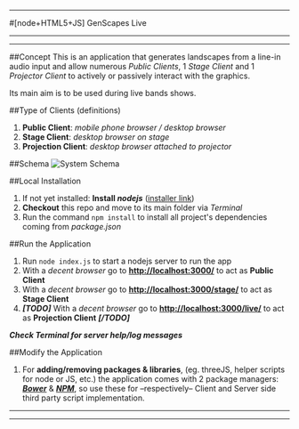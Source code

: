 - - -
#[node+HTML5+JS] GenScapes Live 
- - -
- - -

##Concept
This is an application that generates landscapes from a line-in audio input and allow numerous _Public Clients_, 1 _Stage Client_ and 1 _Projector Client_ to actively or passively interact with the graphics. 

Its main aim is to be used during live bands shows.


##Type of Clients (definitions)
1. **Public Client**: _mobile phone browser / desktop browser_
2. **Stage Client**: _desktop browser on stage_
3. **Projection Client**: _desktop browser attached to projector_

##Schema
![System Schema](http://i.imgur.com/SdVoYhg.png "System Schema")


##Local Installation
1. If not yet installed: **Install _nodejs_** ([installer link](https://nodejs.org/en/))
2. **Checkout** this repo and move to its main folder via _Terminal_
3. Run the command `npm install` to install all project's dependencies coming from _package.json_


##Run the Application
1. Run `node index.js` to start a nodejs server to run the app
2. With a _decent browser_ go to [**http://localhost:3000/**](http://localhost:3000/) to act as **Public Client**
3. With a _decent browser_ go to [**http://localhost:3000/stage/**](http://localhost:3000/stage/) to act as **Stage Client**
4. **_[TODO]_** With a _decent browser_ go to [**http://localhost:3000/live/**](http://localhost:3000/live/) to act as **Projection Client** **_[/TODO]_**

**_Check Terminal for server help/log messages_**


##Modify the Application
1. For **adding/removing packages & libraries**, (eg. threeJS, helper scripts for node or JS, etc.) the application comes with 2 package managers: [**_Bower_**](http://bower.io/) & [**_NPM_**](http://npmjs.com/), so use these for –respectively– Client and Server side third party script implementation.

- - -
- - - 